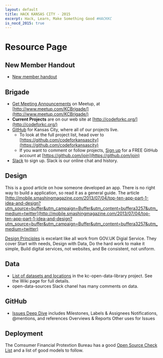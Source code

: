 ```yaml
---
layout: default
title: HACK KANSAS CITY - 2015
excerpt: Hack, Learn, Make Something Good #HACKKC
is_nocd_2015: true
---
```

# Resource Page

## New Member Handout

* [New member handout](https://docs.google.com/document/d/1R0P7CrLggFGHeZBC1k_g_l7qVO9fP2hNM_vkVR-3zII/edit?usp=sharing)

## Brigade

* [Get Meeting Announcements](http://www.meetup.com/KCBrigade/) on Meetup, at [http://www.meetup.com/KCBrigade/](http://www.meetup.com/KCBrigade/)
* **Current Projects** are on our web site at [http://codeforkc.org/](http://codeforkc.org/)
* [GitHub](https://github.com/codeforkansascity) for Kansas City, where all of our projects live.
  * To look at the full project list, head over to [https://github.com/codeforkansascity](https://github.com/codeforkansascity)
  * If you want to comment or follow projects, [Sign up](https://github.com/join)  for a FREE GitHub account at [https://github.com/join](https://github.com/join)
* [Slack](http://slackinvite.me/to/codeforkc) to sign up.  Slack is our online chat and history.

## Design

This is a good article on how someone developed an app. There is no right way to build a application, so read it as a general guide. The article [http://mobile.smashingmagazine.com/2013/07/04/top-ten-app-part-1-idea-and-design?utm_source=buffer&utm_campaign=Buffer&utm_content=buffera3257&utm_medium=twitter](http://mobile.smashingmagazine.com/2013/07/04/top-ten-app-part-1-idea-and-design?utm_source=buffer&utm_campaign=Buffer&utm_content=buffera3257&utm_medium=twitter)

[Design Principles](https://www.gov.uk/design-principles) is excelant like all work from GOV.UK Digial Service.  They cover Start with needs, Design with Data, Do the hard work to make it simple, Build digital services, not websites, and Be consistent, not uniform.

## Data

* [List of datasets and locations](https://github.com/codeforkansascity/kc-open-data-library)
  in the kc-open-data-library project.  See the Wiki page for full details.
* open-data-sources Slack chanel has many comments on data.
 
## GitHub

* [Issues Deep Dive](https://guides.github.com/features/issues/) includes 
Milestones, Labels & Assignees
Notifications, @mentions, and references
Overviews & Reports
Other uses for Issues

## Deployment

The Comsumer Financial Protextion Bureau has a good [Open Source Check List](https://github.com/cfpb/ckan-installer/blob/master/opensource-checklist.md) and a list of good models to follow.



